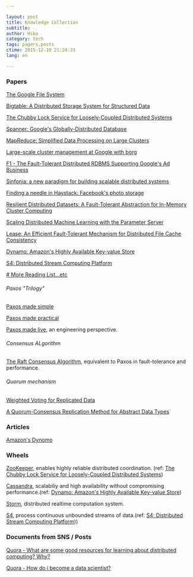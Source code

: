 ```yaml
---

layout: post  
title: Knowledge Collection  
subtitle:   
author: Hiko  
category: tech  
tags: pagers,posts  
ctime: 2015-12-19 21:24:33  
lang: en  

---
```


### Papers


[The Google File System](http://research.google.com/archive/gfs.html)

[Bigtable: A Distributed Storage System for Structured Data](http://research.google.com/archive/bigtable.html)

[The Chubby Lock Service for Loosely-Coupled Distributed Systems](http://research.google.com/archive/chubby.html)

[Spanner: Google's Globally-Distributed Database](http://research.google.com/archive/spanner.html)

[MapReduce: Simplified Data Processing on Large Clusters](http://research.google.com/archive/mapreduce.html)

[Large-scale cluster management at Google with borg](https://research.google.com/pubs/pub43438.html)

[F1 - The Fault-Tolerant Distributed RDBMS Supporting Google's Ad Business](http://research.google.com/pubs/pub38125.html)

[Sinfonia: a new paradigm for building scalable distributed systems](http://www.sosp2007.org/papers/sosp064-aguilera.pdf)

[Finding a needle in Haystack: Facebook's photo storage](https://www.usenix.org/legacy/event/osdi10/tech/full_papers/Beaver.pdf)

[Resilient Distributed Datasets: A Fault-Tolerant Abstraction for In-Memory Cluster Computing](http://www.eecs.berkeley.edu/Pubs/TechRpts/2011/EECS-2011-82.pdf)

[Scaling Distributed Machine Learning with the Parameter Server](https://www.cs.cmu.edu/~muli/file/parameter_server_osdi14.pdf)

[Lease: An Efficient Fault-Tolerant Mechanism for Distributed File Cache Consistency](http://www.cs.cmu.edu/~15-440/READINGS/gray1989.pdf)

[Dynamo: Amazon's Highly Available Key-value Store](http://www.allthingsdistributed.com/files/amazon-dynamo-sosp2007.pdf)

[S4: Distributed Stream Computing Platform](http://cs.brown.edu/~debrabant/cis570-website/papers/s4.pdf)

[# More Reading List...etc](http://www.cs.cmu.edu/~pavlo/courses/fall2013/reading-list.html)

###### Paxos "Trilogy"

[Paxos made simple](http://www.cs.cmu.edu/~15-440/READINGS/paxos-made-simple.pdf)

[Paxos made practical](http://www.cs.cmu.edu/~15-440/READINGS/paxos-made-practical.pdf)

[Paxos made live](http://www.cs.cmu.edu/~15-440/READINGS/paxos-made-live.pdf), an engineering perspective.

###### Consensus ALgorithm

[The Raft Consensus Algorithm](https://raft.github.io/), equivalent to Paxos in fault-tolerance and performance.

###### Quorum mechanism

[Weighted Voting for Replicated Data](http://www.cs.cmu.edu/~15-440/READINGS/gifford79.pdf)

[A Quorum-Consensus Replication Method for Abstract Data Types](http://www.cs.cmu.edu/~15-440/READINGS/herlihy1986.pdf)

### Articles

[Amazon's Dynomo ](http://www.allthingsdistributed.com/2007/10/amazons_dynamo.html)


### Wheels

[ZooKeeper](https://zookeeper.apache.org/), enables highly reliable distributed coordination. (ref: [The Chubby Lock Service for Loosely-Coupled Distributed Systems](http://research.google.com/archive/chubby.html))

[Cassandra](http://cassandra.apache.org/), scalabiliy and high availability without compromising performance.(ref: [Dynamo: Amazon's Highly Available Key-value Store](http://www.allthingsdistributed.com/files/amazon-dynamo-sosp2007.pdf))

[Storm](http://storm.apache.org/), distributed realtime computation system.

[S4](http://incubator.apache.org/s4/), process continuous unbounded streams of data.(ref: [S4: Distributed Stream Computing Platform](http://cs.brown.edu/~debrabant/cis570-website/papers/s4.pdf)))



### Documents from SNS / Posts

[Quora - What are some good resources for learning about distributed computing? Why?](https://www.quora.com/What-are-some-good-resources-for-learning-about-distributed-computing-Why)

[Quora - How do i become a data scientist?](https://www.quora.com/How-can-I-become-a-data-scientist-1?redirected_qid=59455)




